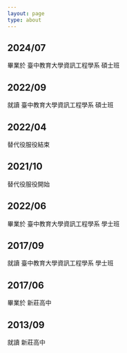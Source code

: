 ```yaml
---
layout: page
type: about
---
```

<style>
    * {
    box-sizing: border-box;
    }

    .markdown-body{
        background-color: #14166b;
        font-family: Helvetica, sans-serif;
    }

    .timeline{
        position: relative;
        max-width: 1200px;
        margin: 0 auto;        
    }
</style>

<div class="timeline">
    <div class="container left">
        <div class="content">
            <h2>2024/07</h2>
            <p>畢業於 臺中教育大學資訊工程學系 碩士班</p>
        </div>
    </div> 
    <div class="container left">
        <div class="content">
            <h2>2022/09</h2>
            <p>就讀 臺中教育大學資訊工程學系 碩士班</p>
        </div>
    </div> 
    <div class="container left">
        <div class="content">
            <h2>2022/04</h2>
            <p>替代役服役結束</p>
        </div>
    </div> 
    <div class="container left">
        <div class="content">  
            <h2>2021/10</h2>
            <p>替代役服役開始</p>
        </div>
    </div> 
    <div class="container left">
        <div class="content">  
            <h2>2022/06</h2>
            <p>畢業於 臺中教育大學資訊工程學系 學士班</p>
        </div>
    </div> 
    <div class="container left">
        <div class="content">  
            <h2>2017/09</h2>
            <p>就讀 臺中教育大學資訊工程學系 學士班</p>
        </div>
    </div> 
    <div class="container left">
        <div class="content">  
            <h2>2017/06</h2>
            <p>畢業於 新莊高中</p>
        </div>
    </div> 
    <div class="container left">
        <div class="content">  
            <h2>2013/09</h2>
            <p>就讀 新莊高中</p>                    
        </div>
    </div>    
</div>